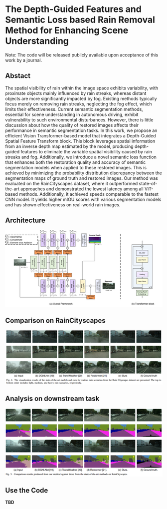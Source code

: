 # The Depth-Guided Features and Semantic Loss based Rain Removal Method for Enhancing Scene Understanding

Note: The code will be released publicly available upon acceptance of this work by a journal.

## Abstact

The spatial visibility of rain within the image space exhibits variability, with proximate objects mainly influenced by rain streaks, whereas distant objects are more significantly impacted by fog. Existing methods typically focus merely on removing rain streaks, neglecting the fog effect, which limits their effectiveness. Current semantic segmentation methods, essential for scene understanding in autonomous driving, exhibit vulnerability to such environmental disturbances. However, there is little discussion about how the quality of restored images affects their performance in semantic segmentation tasks. In this work, we propose an efficient Vision Transformer-based model that integrates a Depth-Guided Spatial Feature Transform block. This block leverages spatial information from an inverse depth map estimated by the model, producing depth-guided features to eliminate the variable spatial visibility caused by rain streaks and fog. Additionally, we introduce a novel semantic loss function that enhances both the restoration quality and accuracy of semantic segmentation models when applied to these restored images. This is achieved by minimizing the probability distribution discrepancy between the segmentation maps of ground truth and restored images. Our method was evaluated on the RainCityscapes dataset, where it outperformed state-of-the-art approaches and demonstrated the lowest latency among all ViT-based methods. Additionally, it achieved speeds comparable to the fastest CNN model. It yields higher mIOU scores with various segmentation models and has shown effectiveness on real-world rain images.

## Architecture

![model Architecture](image/README/Architecture.png "Overview of the proposed network. ")

## Comparison on RainCityscapes

![1732081399839](image/README/1732081399839.png)

## Analysis on downstream task

![1732081441406](image/README/1732081441406.png)

## Use the Code

**TBD**
